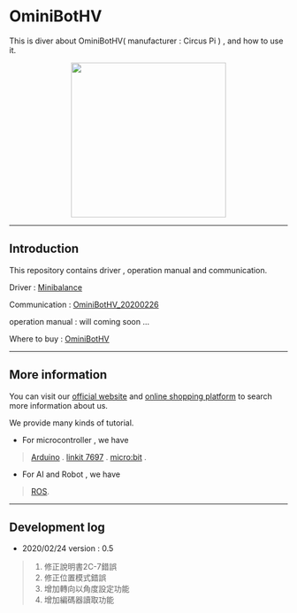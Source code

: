# OminiBotHV
This is diver about OminiBotHV( manufacturer : Circus Pi  ) , and how to use it.

<p align="center">
  <img src="https://github.com/iCShopMgr/OminiBotHV/blob/master/image/OminiBotHV.jpg" width="280"/>
</p>

----
## Introduction

This repository contains driver , operation manual and communication.

Driver           :  [Minibalance](https://github.com/iCShopMgr/OminiBotHV/blob/master/driver/Minibalance_0224.hex)

Communication    :  [OminiBotHV_20200226](https://github.com/iCShopMgr/OminiBotHV/blob/master/communication/OminiBotHV_20200224.pdf)

operation manual :  will coming soon ... 

Where to buy     :  [OminiBotHV](https://www.icshop.com.tw/product_info.php/products_id/27788)

----
## More information

You can visit our [official website](http://www.circuspi.com/) and [online shopping platform](https://www.icshop.com.tw/index.php) to search more information about us.

We provide many kinds of tutorial.

* For microcontroller , we have

> [Arduino](http://www.circuspi.com/index.php/category/technical-article/arduino/) .
> [linkit 7697](http://www.circuspi.com/index.php/category/technical-article/linkit/) .
> [micro:bit](http://www.circuspi.com/index.php/category/technical-article/mbitbot-mini/) .

* For AI and Robot , we have 

> [ROS](http://www.circuspi.com/index.php/category/technical-article/ros/).

----

## Development log

* 2020/02/24 version : 0.5

> 1. 修正說明書2C-7錯誤
> 2. 修正位置模式錯誤
> 3. 增加轉向以角度設定功能
> 4. 增加編碼器讀取功能

